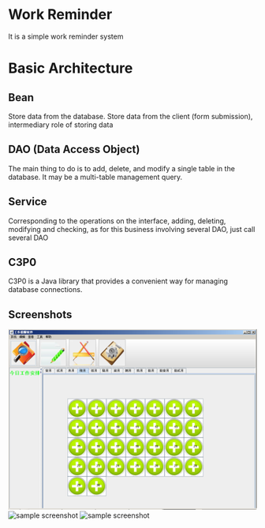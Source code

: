 # Work Reminder 
It is a simple work reminder system

# Basic Architecture
## Bean
Store data from the database. Store data from the client (form submission), intermediary role of storing data

## DAO (Data Access Object)
The main thing to do is to add, delete, and modify a single table in the database. It may be a multi-table management query.

## Service 
Corresponding to the operations on the interface, adding, deleting, modifying and checking, as for this business involving several DAO, just call several DAO

## C3P0
C3P0 is a Java library that provides a convenient way for managing database connections.

## Screenshots
![sample screenshot](https://github.com/xuan13hao/PersonalInfoManageSystem/blob/master/src/%E4%B8%BB%E7%95%8C%E9%9D%A2.png)
![sample screenshot](https://github.com/xuan13hao/WorkReminder/blob/master/src/%E4%BF%A1%E6%81%AF%E5%BD%95%E5%85%A5%E7%95%8C%E9%9D%A2.png)
![sample screenshot](https://github.com/xuan13hao/WorkReminder/blob/master/src/%E8%B4%A6%E5%8F%B7%E7%AE%A1%E7%90%86%E7%95%8C%E9%9D%A2.png)
